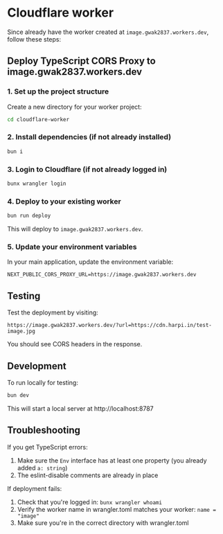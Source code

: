 # Cloudflare worker

Since already have the worker created at `image.gwak2837.workers.dev`, follow these steps:

## Deploy TypeScript CORS Proxy to image.gwak2837.workers.dev

### 1. Set up the project structure

Create a new directory for your worker project:

```bash
cd cloudflare-worker
```

### 2. Install dependencies (if not already installed)

```bash
bun i
```

### 3. Login to Cloudflare (if not already logged in)

```bash
bunx wrangler login
```

### 4. Deploy to your existing worker

```bash
bun run deploy
```

This will deploy to `image.gwak2837.workers.dev`.

### 5. Update your environment variables

In your main application, update the environment variable:

```env
NEXT_PUBLIC_CORS_PROXY_URL=https://image.gwak2837.workers.dev
```

## Testing

Test the deployment by visiting:

```
https://image.gwak2837.workers.dev/?url=https://cdn.harpi.in/test-image.jpg
```

You should see CORS headers in the response.

## Development

To run locally for testing:

```bash
bun dev
```

This will start a local server at http://localhost:8787

## Troubleshooting

If you get TypeScript errors:

1. Make sure the `Env` interface has at least one property (you already added `a: string`)
2. The eslint-disable comments are already in place

If deployment fails:

1. Check that you're logged in: `bunx wrangler whoami`
2. Verify the worker name in wrangler.toml matches your worker: `name = "image"`
3. Make sure you're in the correct directory with wrangler.toml

